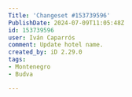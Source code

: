 ```yaml
---
Title: 'Changeset #153739596'
PublishDate: 2024-07-09T11:05:48Z
id: 153739596
user: Iván Caparrós
comment: Update hotel name.
created_by: iD 2.29.0
tags:
- Montenegro
- Budva

---
```

